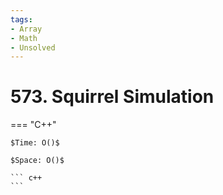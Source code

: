 ```yaml
---
tags:
- Array
- Math
- Unsolved
---
```



# 573. Squirrel Simulation

=== "C++"

    $Time: O()$

    $Space: O()$

    ``` c++
    ```